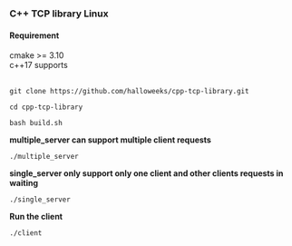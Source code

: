 <h3>C++ TCP library Linux</h3>

<h4>Requirement</h4>
cmake >= 3.10<br>
c++17 supports
<br><br>

``` 
git clone https://github.com/halloweeks/cpp-tcp-library.git
```
```
cd cpp-tcp-library
```

``` 
bash build.sh
```

<b>multiple_server can support multiple client requests</b>

```
./multiple_server
```

<b>single_server only support only one client and other clients requests in waiting</b><br>

```
./single_server
```

<b>Run the client</b><br>

```
./client
```
